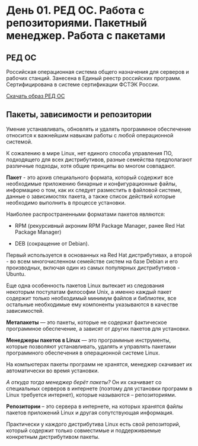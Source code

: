 # День 01. РЕД ОС. Работа с репозиториями. Пакетный менеджер. Работа с пакетами


## РЕД ОС
Российская операционная система общего назначения для серверов и рабочих станций. Занесена в Единый реестр российских программ. Сертифицирована в системе сертификации ФСТЭК России.

[Скачать образ РЕД ОС](https://redos.red-soft.ru/product/downloads/)


## Пакеты, зависимости и репозитории
Умение устанавливать, обновлять и удалять программное обеспечение относится к важнейшим навыкам работы с любой операционной системой. 

К сожалению в мире Linux, нет единого способа управления ПО, подходящего для всех дистрибутивов, разные семейства предполагают различные подходы, хотя общие принципы во многом совпадают.

 **Пакет** - это архив специального формата, который содержит все необходимые приложению бинарные и конфигурационные файлы, информацию о том, как их следует разместить в файловой системе, данные о зависимостях пакета, а также список действий которые необходимо выполнить в процессе установки.

Наиболее распространенными форматами пакетов являются:

+ RPM (рекурсивный акроним RPM Package Manager, ранее Red Hat Package Manager)

+ DEB (сокращение от Debian). 

Первый используется в основанных на Red Hat дистрибутивах, а второй - во всем многочисленном семействе систем на базе Debian и его производных, включая один из самых популярных дистрибутивов - Ubuntu.

Еще одна особенность пакетов Linux вытекает из следования некоторым постулатам философии Unix, а именно каждый пакет содержит только необходимый минимум файлов и библиотек, все остальные необходимые ему компоненты указываются в качестве зависимостей.

**Метапакеты** — это пакеты, которые не содержат фактическое программное обеспечение, а зависят от других пакетов для установки. 

**Менеджеры пакетов в Linux** — это программные инструменты, которые позволяют устанавливать, удалять и управлять пакетами программного обеспечения в операционной системе Linux.

На компьютерах пакеты программ не хранятся, менеджер скачивает их автоматически во время установки.

*А откуда тогда менеджер берёт пакеты?* Он их скачивает со специальных серверов в интернете (поэтому для установки программ в Linux требуется интернет), которые называются – репозиториями.

**Репозитории** – это сервера в интернете, на которых хранятся файлы пакетов приложений Linux и другая сопутствующая информация.

Практически у каждого дистрибутива Linux есть свой репозиторий, который содержит только совместимые и поддерживаемые конкретным дистрибутивом пакеты.

